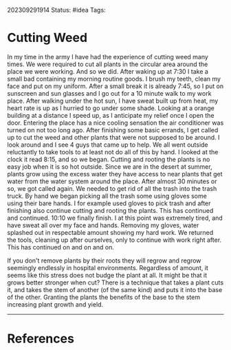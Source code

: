 202309291914
Status: #idea
Tags:

# Cutting Weed

In my time in the army I have had the experience of cutting weed many times. We were required to cut all plants in the circular area around the place we were working. And so we did. 
After waking up at 7:30 I take a small bad containing my morning routine goods. I brush my teeth, clean my face and put on my uniform. After a small break it is already 7:45, so I put on sunscreen and sun glasses and I go out for a 10 minute walk to my work place. After walking under the hot sun, I have sweat built up from heat, my heart rate is up as I hurried to go under some shade. Looking at a orange building at a distance I speed up, as I anticipate my relief once I open the door. Entering the place has a nice cooling sensation the air conditioner was turned on not too long ago. After finishing some basic errands, I get called up to cut the weed and other plants that were not supposed to be around. I look around and I see 4 guys that came up to help. We all went outside reluctantly to take tools to at least not do all of this by hand. I looked at the clock it read 8:15, and so we began. Cutting and rooting the plants is no easy job when it is so hot outside. Since we are in the desert at summer, plants grow using the excess water they have access to near plants that get water from the water system around the place. After almost 30 minutes or so, we got called again. We needed to get rid of all the trash into the trash truck. By hand we began picking all the trash some using gloves some using their bare hands. I for example used gloves to pick trash and after finishing also continue cutting and rooting the plants. This has continued and continued. 10:10 we finally finish. I at this point was extremely tired, and have sweat all over my face and hands. Removing my gloves, water splashed out in respectable amount showing my hard work. We returned the tools, cleaning up after ourselves, only to continue with work right after.
This has continued on and on and on. 

If you don't remove plants by their roots they will regrow and regrow seemingly endlessly in hospital environments. Regardless of amount, it seems like this stress does not budge the plant at all. It might be that it grows better stronger when cut? There is a technique that takes a plant cuts it, and takes the stem of another (of the same kind) and puts it into the base of the other. Granting the plants the benefits of the base to the stem increasing plant growth and yield. 


---
# References




